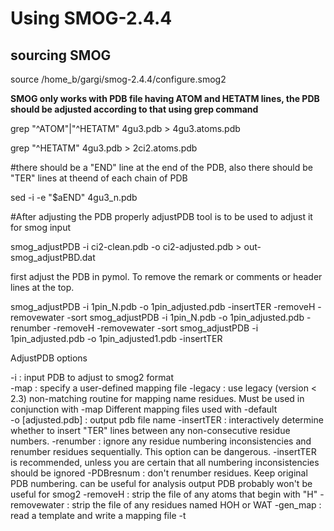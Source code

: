 # Using SMOG-2.4.4
## sourcing SMOG

source /home_b/gargi/smog-2.4.4/configure.smog2

**SMOG only works with PDB file having ATOM and HETATM lines, the PDB should be adjusted according to that using grep command**

grep "^ATOM"|"^HETATM" 4gu3.pdb > 4gu3.atoms.pdb

grep "^HETATM" 4gu3.pdb > 2ci2.atoms.pdb

#there should be a "END" line at the end of the PDB, also there should be "TER" lines at theend of each chain of PDB

sed -i -e "\$aEND" 4gu3_n.pdb

#After adjusting the PDB properly adjustPDB tool is to be used to adjust it for smog input

smog_adjustPDB -i ci2-clean.pdb -o ci2-adjusted.pdb > out-smog_adjustPBD.dat

first adjust the PDB in pymol. To remove the remark or comments or header lines at the top.

smog_adjustPDB -i 1pin_N.pdb -o 1pin_adjusted.pdb -insertTER -removeH -removewater -sort
smog_adjustPDB -i 1pin_N.pdb -o 1pin_adjusted.pdb -renumber -removeH -removewater -sort
smog_adjustPDB -i 1pin_adjusted.pdb -o 1pin_adjusted1.pdb -insertTER

AdjustPDB options

-i <filename>                : input PDB to adjust to smog2 format           
-map <filename>              : specify a user-defined mapping file
-legacy                      : use legacy (version < 2.3) non-matching routine
                               for mapping name residues. Must be used in conjunction with -map 
                               Different mapping files used with -default     
-o [adjusted.pdb]            : output pdb file name
-insertTER                   : interactively determine whether to insert "TER" lines 
                               between any non-consecutive residue numbers.
-renumber                    : ignore any residue numbering inconsistencies 
                               and renumber residues sequentially. This option
                               can be dangerous. -insertTER is recommended, unless
                               you are certain that all numbering inconsistencies 
                               should be ignored 
-PDBresnum                   : don't renumber residues. Keep original PDB numbering.
                               can be useful for analysis
                              output PDB probably won't be useful for smog2
 -removeH                    : strip the file of any atoms that begin with "H"
 -removewater                : strip the file of any residues named HOH or WAT
 -gen_map <map name>         : read a template and write a mapping file
 -t <template dir>           : template directory (only for use with -gen_map)
 -large                      : use base-N (N>10) for indexing atom and residues
                               Necessary if a single chain has more than 
                               9999 residues or 99999 atoms.
 -sort                       : reorder atoms in each residue by name 
 -subALA                     : if a residue only has C, CA, N, O, and CB atoms, 
                               then rename it ALA
 -warn [0]                   : convert first N errors to warnings (-1: convert 
                               all errors) 
 -help                       : show options


#Generate default C-alpha model

smog2 -i input.pdb -CA

#Running simulation using GROMACS-4.5.4

#sourceing gromacs-4.5.4

source /software/smog454/bin/GMXRC.bash

#generate a mdrun.mdp file keeping the following text in it. You might need to change the parameters if needed


integrator = sd ;Run control: Use Langevin Dynamics protocols.
dt = 0.0005 ;time step in reduced units.
nsteps = 100000 ;number of integration steps
nstxout = 100000 ;frequency to write coordinates to output trajectory .trr file.
nstvout = 100000 ;frequency to write velocities to output trajectory .trr file
nstlog = 1000 ;frequency to write energies to log file
nstenergy = 1000 ;frequency to write energies to energy file
nstxtcout = 1000 ;frequency to write coordinates to .xtc trajectory
xtc_grps = system ;group(s) to write to .xtc trajectory (assuming no ndx file is supplied to grompp).
energygrps = system ;group(s) to write to energy file
nstlist = 20 ;Frequency to update the neighbor list
ns_type = grid ; use grid-based neighbor searching
rlist = 3.0 ;cut-off distance for the short-range neighbor list
rcoulomb = 3.0 ; cut-off distance for coulomb interactions
rvdw = 3.0 ; cut-off distance for Vdw interactions
coulombtype = User
vdwtype = User
pbc = no ; Periodic boundary conditions in all the directions
table-extension = 10 ; (nm) Should equals half of the box's longest diagonal.
tc-grps = system ;Temperature coupling
tau_t = 1.0 ; Temperature coupling time constant. Smaller values = stronger coupling.
ref_t = 80.0 ; ~1 reduced temperature unit (see Gromacs manual or SMOG 2 manual for details)
Pcoupl = no ;Pressure coupling
gen_vel = yes ;Velocity generation
gen_temp = 80.0
gen_seed = -1
ld_seed = -1
comm_mode = angular ; center of mass velocity removal.

#When using user-defined potentials (i.e.  not 6-12, or direct Coulomb interactions), then it  is necessary  to  provide  a  table  file  that  contains  tabulated  potentials  and  forces using the smog_tablegen tool

-N		 <integer>		 exponent  of  attractive  non-bonded interaction 	         6
-M 		 <integer>	 	 exponent  of  repulsive  non-bondedinteraction             12
-ic 	 <float>	   	 total  monovalent  ion  concentration(Molar) 
                     for DH interaction                                          0
-temp	 <float>		   simulation temperature corresponding to room
                     temperature (Gromacs units)                                300
-units <float>		   units  to  be  used  in  the  simulation (kCal or kJ)     kCal
-sd		 <float>       distance   (nm)   to   start   switching function
                     for electrostatics                                         1.0
-sc    <float>       distance  (nm)  at  which  switching function 
                     enforces  elec.   Interactions go to zero                  1.5
-tl		 <float>		   length (nm) of table                                         5
-table <string>      output table file name                                   table.xvg
-help                show options                                                N/A

#generate the table using the following command

smog_tablegen -N 10 -M 12 -tl 20.0 -table table.xvg

#Generate the .tpr file using the command

grompp -f mdrun.mdp -c smog.gro -p smog.top -o run.tpr

#Performing MD simulation

mdrun -s run.tpr -noddcheck -table table.xvg -tablep table.xvg

#after running a simulation

trjconv -s run.tpr -f traj.xtc -o mdnoPBC.xtc -pbc mol -center

#creating a PDB file to view from simulation

trjconv -s run.tpr -f mdnoPBC.xtc -dt 5 -o traj.pdb
